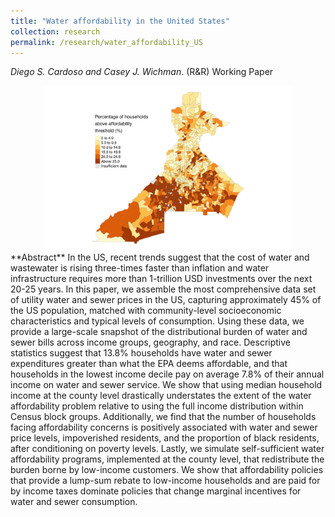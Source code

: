 ```yaml
---
title: "Water affordability in the United States"
collection: research
permalink: /research/water_affordability_US
---
```

_Diego S. Cardoso and Casey J. Wichman_. (R&R) <a href="https://www.diegoscardoso.com/files/papers/Cardoso_Wichman_Water_Affordability_US.pdf" class="btn btn--info" style="text-decoration:none">Working Paper</a>

<center>
  <img src="/images/water_affordability.png" alt="Water Affordability in the US"  width="400"/>
</center>
**Abstract**
In the US, recent trends suggest that the cost of water and wastewater is rising three-times faster than inflation and water infrastructure requires more than 1-trillion USD investments over the next 20-25 years. In this paper, we assemble the most comprehensive data set of utility water and sewer prices in the US, capturing approximately 45% of the US population, matched with community-level socioeconomic characteristics and typical levels of consumption. Using these data, we provide a large-scale snapshot of the distributional burden of water and sewer bills across income groups, geography, and race. Descriptive statistics suggest that 13.8% households have water and sewer expenditures greater than what the EPA deems affordable, and that households in the lowest income decile pay on average 7.8% of their annual income on water and sewer service. We show that using median household income at the county level drastically understates the extent of the water affordability problem relative to using the full income distribution within Census block groups. Additionally, we find that the number of households facing affordability concerns is positively associated with water and sewer price levels, impoverished residents, and the proportion of black residents, after conditioning on poverty levels. Lastly, we simulate self-sufficient water affordability programs, implemented at the county level, that redistribute the burden borne by low-income customers. We show that affordability policies that provide a lump-sum rebate to low-income households and are paid for by income taxes dominate policies that change marginal incentives for water and sewer consumption.






